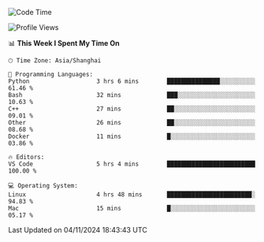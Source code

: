 <!--START_SECTION:waka-->
![Code Time](http://img.shields.io/badge/Code%20Time-512%20hrs%2035%20mins-blue)

![Profile Views](http://img.shields.io/badge/Profile%20Views-0-blue)

📊 **This Week I Spent My Time On** 

```text
🕑︎ Time Zone: Asia/Shanghai

💬 Programming Languages: 
Python                   3 hrs 6 mins        ███████████████░░░░░░░░░░   61.46 % 
Bash                     32 mins             ███░░░░░░░░░░░░░░░░░░░░░░   10.63 % 
C++                      27 mins             ██░░░░░░░░░░░░░░░░░░░░░░░   09.01 % 
Other                    26 mins             ██░░░░░░░░░░░░░░░░░░░░░░░   08.68 % 
Docker                   11 mins             █░░░░░░░░░░░░░░░░░░░░░░░░   03.86 % 

🔥 Editors: 
VS Code                  5 hrs 4 mins        █████████████████████████   100.00 % 

💻 Operating System: 
Linux                    4 hrs 48 mins       ████████████████████████░   94.83 % 
Mac                      15 mins             █░░░░░░░░░░░░░░░░░░░░░░░░   05.17 % 
```


 Last Updated on 04/11/2024 18:43:43 UTC
<!--END_SECTION:waka-->
